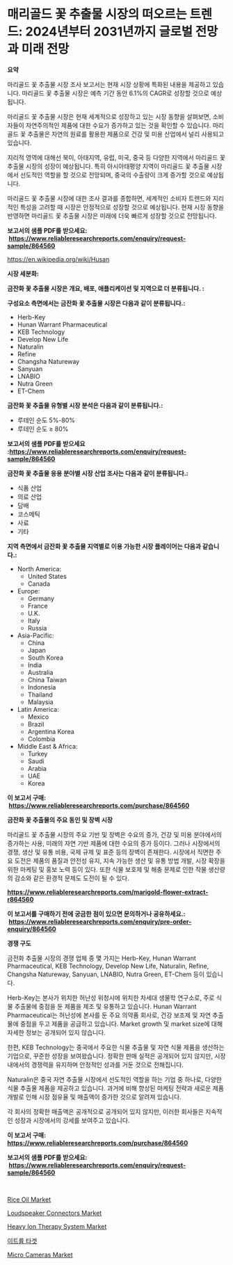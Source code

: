 <p><h1>매리골드 꽃 추출물 시장의 떠오르는 트렌드: 2024년부터 2031년까지 글로벌 전망과 미래 전망</h1></p><p><strong>요약</strong></p>
<p><p>마리골드 꽃 추출물 시장 조사 보고서는 현재 시장 상황에 특화된 내용을 제공하고 있습니다. 마리골드 꽃 추출물 시장은 예측 기간 동안 6.1%의 CAGR로 성장할 것으로 예상됩니다.</p><p>마리골드 꽃 추출물 시장은 현재 세계적으로 성장하고 있는 시장 동향을 살펴보면, 소비자들이 자연주의적인 제품에 대한 수요가 증가하고 있는 것을 확인할 수 있습니다. 마리골드 꽃 추출물은 자연의 원료를 활용한 제품으로 건강 및 미용 산업에서 널리 사용되고 있습니다.</p><p>지리적 영역에 대해선 북미, 아태지역, 유럽, 미국, 중국 등 다양한 지역에서 마리골드 꽃 추출물 시장의 성장이 예상됩니다. 특히 아시아태평양 지역이 마리골드 꽃 추출물 시장에서 선도적인 역할을 할 것으로 전망되며, 중국의 수출량이 크게 증가할 것으로 예상됩니다.</p><p>마리골드 꽃 추출물 시장에 대한 조사 결과를 종합하면, 세계적인 소비자 트렌드와 지리적인 특성을 고려할 때 시장은 안정적으로 성장할 것으로 예상됩니다. 현재 시장 동향을 반영하면 마리골드 꽃 추출물 시장은 미래에 더욱 빠르게 성장할 것으로 전망됩니다.</p></p>
<p><strong>보고서의 샘플 PDF를 받으세요: &nbsp;<a href="https://www.reliableresearchreports.com/enquiry/request-sample/864560">https://www.reliableresearchreports.com/enquiry/request-sample/864560</a></strong></p>
<p><a href="https://en.wikipedia.org/wiki/Husan">https://en.wikipedia.org/wiki/Husan</a></p>
<p><strong>시장 세분화:</strong></p>
<p><strong> 금잔화 꽃 추출물 시장은 개요, 배포, 애플리케이션 및 지역으로 더 분류됩니다. :</strong></p>
<p><strong>구성요소 측면에서는 금잔화 꽃 추출물 시장은 다음과 같이 분류됩니다.:</strong></p>
<p><ul><li>Herb-Key</li><li>Hunan Warrant Pharmaceutical</li><li>KEB Technology</li><li>Develop New Life</li><li>Naturalin</li><li>Refine</li><li>Changsha Natureway</li><li>Sanyuan</li><li>LNABIO</li><li>Nutra Green</li><li>ET-Chem</li></ul></p>
<p><strong> 금잔화 꽃 추출물 유형별 시장 분석은 다음과 같이 분류됩니다.:</strong></p>
<p><ul><li>루테인 순도 5%-80%</li><li>루테인 순도 ≥ 80%</li></ul></p>
<p><strong>보고서의 샘플 PDF를 받으세요 :<a href="https://www.reliableresearchreports.com/enquiry/request-sample/864560">https://www.reliableresearchreports.com/enquiry/request-sample/864560</a></strong></p>
<p><strong> 금잔화 꽃 추출물 응용 분야별 시장 산업 조사는 다음과 같이 분류됩니다.:</strong></p>
<p><ul><li>식품 산업</li><li>의료 산업</li><li>담배</li><li>코스메틱</li><li>사료</li><li>기타</li></ul></p>
<p><strong>지역 측면에서 금잔화 꽃 추출물 지역별로 이용 가능한 시장 플레이어는 다음과 같습니다.:</strong></p>
<p><ul>
    <li>
        North America:
        <ul>
            <li>United States</li>
            <li>Canada</li>
        </ul>
    </li>
    <li>
        Europe:
        <ul>
            <li>Germany</li>
            <li>France</li>
            <li>U.K.</li>
            <li>Italy</li>
            <li>Russia</li>
        </ul>
    </li>
    <li>
        Asia-Pacific:
        <ul>
            <li>China</li>
            <li>Japan</li>
            <li>South Korea</li>
            <li>India</li>
            <li>Australia</li>
            <li>China Taiwan</li>
            <li>Indonesia</li>
            <li>Thailand</li>
            <li>Malaysia</li>
        </ul>
    </li>
    <li>
        Latin America:
        <ul>
            <li>Mexico</li>
            <li>Brazil</li>
            <li>Argentina Korea</li>
            <li>Colombia</li>
        </ul>
    </li>
    <li>
        Middle East & Africa:
        <ul>
            <li>Turkey</li>
            <li>Saudi</li>
            <li>Arabia</li>
            <li>UAE</li>
            <li>Korea</li>
        </ul>
    </li>
    </ul></p>
<p><strong>이 보고서 구매: &nbsp;<a href="https://www.reliableresearchreports.com/purchase/864560">https://www.reliableresearchreports.com/purchase/864560</a></strong></p>
<p><strong>금잔화 꽃 추출물의 주요 동인 및 장벽 시장</strong></p>
<p><p>마리골드 꽃 추출물 시장의 주요 기반 및 장벽은 수요의 증가, 건강 및 미용 분야에서의 증가하는 사용, 미래의 자연 기반 제품에 대한 수요의 증가 등이다. 그러나 시장에서의 경쟁, 생산 및 유통 비용, 국제 규제 및 표준 등의 장벽이 존재한다. 시장에서 직면한 주요 도전은 제품의 품질과 안전성 유지, 지속 가능한 생산 및 유통 방법 개발, 시장 확장을 위한 마케팅 및 홍보 노력 등이 있다. 또한 식물 보호제 및 해충 문제로 인한 작물 생산량의 감소와 같은 환경적 문제도 도전이 될 수 있다.</p></p>
<p><strong><a href="https://www.reliableresearchreports.com/marigold-flower-extract-r864560">https://www.reliableresearchreports.com/marigold-flower-extract-r864560</a></strong></p>
<p><strong>이 보고서를 구매하기 전에 궁금한 점이 있으면 문의하거나 공유하세요.: &nbsp;<a href="https://www.reliableresearchreports.com/enquiry/pre-order-enquiry/864560">https://www.reliableresearchreports.com/enquiry/pre-order-enquiry/864560</a></strong></p>
<p><strong>경쟁 구도</strong></p>
<p><p>금전화 추출물 시장의 경쟁 업체 중 몇 가지는 Herb-Key, Hunan Warrant Pharmaceutical, KEB Technology, Develop New Life, Naturalin, Refine, Changsha Natureway, Sanyuan, LNABIO, Nutra Green, ET-Chem 등이 있습니다. </p><p>Herb-Key는 본사가 위치한 허난성 위청시에 위치한 차세대 생물학 연구소로, 주로 식물 추출물에 중점을 둔 제품을 제조 및 유통하고 있습니다. Hunan Warrant Pharmaceutical는 허난성에 본사를 둔 주요 의약품 회사로, 건강 보조제 및 자연 추출물에 중점을 두고 제품을 공급하고 있습니다. Market growth 및 market size에 대해 자세한 정보는 공개되어 있지 않습니다.</p><p>한편, KEB Technology는 중국에서 주요한 식물 추출물 및 자연 식물 제품을 생산하는 기업으로, 꾸준한 성장을 보여왔습니다. 정확한 판매 실적은 공개되어 있지 않지만, 시장 내에서의 경쟁력을 유지하며 안정적인 성과를 거둔 것으로 전해집니다.</p><p>Naturalin은 중국 자연 추출물 시장에서 선도적인 역할을 하는 기업 중 하나로, 다양한 식물 추출물 제품을 제공하고 있습니다. 과거에 비해 향상된 마케팅 전략과 새로운 제품 개발로 인해 시장 점유율 및 매출액이 증가한 것으로 알려져 있습니다. </p><p>각 회사의 정확한 매출액은 공개적으로 공개되어 있지 않지만, 이러한 회사들은 지속적인 성장과 시장에서의 강세를 보여주고 있습니다.</p></p>
<p><strong>이 보고서 구매: &nbsp; <a href="https://www.reliableresearchreports.com/purchase/864560">https://www.reliableresearchreports.com/purchase/864560</a></strong></p>
<p><strong>보고서의 샘플 PDF를 받으세요: &nbsp;<a href="https://www.reliableresearchreports.com/enquiry/request-sample/864560">https://www.reliableresearchreports.com/enquiry/request-sample/864560</a></strong><strong></strong></p>
<p>&nbsp;</p>
<p><p><a href="https://medium.com/@marcoshoppe2023/insights-into-the-rice-oil-industry-market-financial-status-market-size-and-revenue-analysis-up-c767cdc5196b">Rice Oil Market</a></p><p><a href="https://github.com/JordyBecker/Market-Research-Report-List-1/blob/main/loudspeaker-connectors-market.md">Loudspeaker Connectors Market</a></p><p><a href="https://issuu.com/reportprime-2/docs/heavy-ion-therapy-system-market-size-2030.pptx">Heavy Ion Therapy System Market</a></p><p><a href="https://medium.com/@joshuapierce88/%EC%A0%9C%ED%92%88-%EC%9C%A0%ED%98%95-yttrium-plane-target-%ED%9A%8C%EC%A0%84%EC%8B%9D-target-%EC%B5%9C%EC%A2%85-%EC%82%AC%EC%9A%A9-%EB%94%94%EC%8A%A4%ED%94%8C%EB%A0%88%EC%9D%B4-%EC%82%B0%EC%97%85-%ED%83%9C%EC%96%91-%EC%97%90%EB%84%88%EC%A7%80-%EC%82%B0%EC%97%85-%EC%9E%90%EB%8F%99%EC%B0%A8-%EC%82%B0%EC%97%85-%EA%B7%B8-%EC%99%B8-%EB%B0%8F-%EC%A7%80%EC%97%AD%EC%97%90-%EB%94%B0%EB%A5%B8-%EC%9D%B4%ED%8B%B0%EB%A5%A8-%ED%83%80%EA%B2%9F-%EC%8B%9C%EC%9E%A5-4caa86cc7ed5">이트륨 타겟</a></p><p><a href="https://github.com/sydneyHley85/Market-Research-Report-List-1/blob/main/micro-cameras-market.md">Micro Cameras Market</a></p></p>